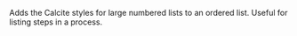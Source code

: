 Adds the Calcite styles for large numbered lists to an ordered list. Useful for listing steps in a process.

